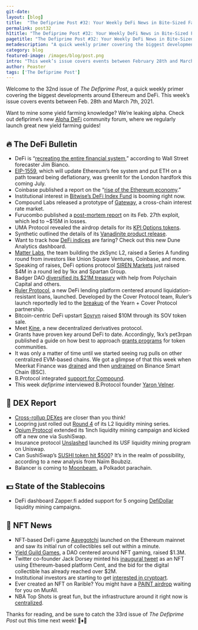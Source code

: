 ```yaml
---
git-date:
layout: [blog]
title:  "The Defiprime Post #32: Your Weekly DeFi News in Bite-Sized Fashion"
permalink: post32
h1title: "The Defiprime Post #32: Your Weekly DeFi News in Bite-Sized Fashion"
pagetitle: "The Defiprime Post #32: Your Weekly DeFi News in Bite-Sized Fashion"
metadescription: "A quick weekly primer covering the biggest developments around Ethereum and DeFi. This week’s issue covers events between February 28th and March 7th, 2021"
category: blog
featured-image: /images/blog/post.png
intro: "This week’s issue covers events between February 28th and March 7th, 2021"
author: Peaster
tags: ['The Defiprime Post']
---
```

Welcome to the 32nd issue of _The Defiprime Post_, a quick weekly primer covering the biggest developments around Ethereum and DeFi. This week’s issue covers events between Feb. 28th and March 7th, 2021.

Want to mine some yield farming knowledge? We’re leaking alpha. Check out defiprime’s new [Alpha DeFi](https://alpha.defiprime.com/c/yield-farming/6) community forum, where we regularly launch great new yield farming guides!


## 🔥 The DeFi Bulletin

*   DeFi is “[recreating the entire financial system](https://www.coindesk.com/wall-street-veteran-jim-bianco-says-defi-is-recreating-the-financial-system),” according to Wall Street forecaster Jim Bianco.
*   [EIP-1559](https://www.coindesk.com/ethereum-improvement-proposal-1559-london-hard-fork), which will update Ethereum’s fee system and put ETH on a path toward being deflationary, was greenlit for the London hardfork this coming July.
*   Coinbase published a report on the “[rise of the Ethereum economy](https://www.coinbase.com/learn/market-updates/deep-dive-ethereum-economy).”
*   Institutional interest in [Bitwise’s DeFi Index Fund](https://www.coindesk.com/bitwise-defi-index-fund-sec-filing-growth?amp=1&__twitter_impression=true&s=09) is booming right now.
*   Compound Labs released a prototype of [Gateway](https://medium.com/compound-finance/gateway-623f6f48d2b6), a cross-chain interest rate market.
*   Furucombo published a [post-mortem report](https://medium.com/furucombo/furucombo-post-mortem-march-2021-ad19afd415e) on its Feb. 27th exploit, which led to ~$15M in losses. 
*   UMA Protocol revealed the airdrop details for its [KPI Options tokens](https://medium.com/uma-project/uma-airdrop-recipient-addresses-a9ba41dfadc2).
*   Synthetic outlined the details of its [Vanadinite product release](https://blog.synthetix.io/vanadinite-product-release/amp/?__twitter_impression=true&s=09). 
*   Want to track how [DeFi indices](https://duneanalytics.com/0xBoxer/indices-products) are faring? Check out this new Dune Analytics dashboard.
*   [Matter Labs](https://medium.com/matter-labs/leading-defi-projects-and-exchanges-invest-to-bring-solidity-to-zksync-9a3df978f824), the team building the zkSync L2, raised a Series A funding round from investors like Union Square Ventures, Coinbase, and more. 
*   Speaking of raises, DeFi options protocol [SIREN Markets](https://sirenmarkets.medium.com/1kx-and-spartan-group-co-lead-4mm-round-for-defi-options-protocol-siren-markets-ebd58b729c4c) just raised $4M in a round led by 1kx and Spartan Group. 
*   Badger DAO [diversified its $21M treasury](https://badgerdao.medium.com/badger-completes-21-million-dao-treasury-diversification-with-partners-0xb1-polychain-capital-e5fe20182b2e) with help from Polychain Capital and others. 
*   [Ruler Protocol](https://rulerprotocol.medium.com/ruler-protocol-launch-announcement-cc75385ad134), a new DeFi lending platform centered around liquidation-resistant loans, launched. Developed by the Cover Protocol team, Ruler’s launch reportedly led to the [breakup](https://twitter.com/iearnfinance/status/1367796331507552258) of the Yearn + Cover Protocol partnership. 
*   Bitcoin-centric DeFi upstart [Sovryn](https://www.theblockcrypto.com/linked/96931/bitcoin-based-defi-protocol-sovryn-raises-10-million-token-sale) raised $10M through its SOV token sale. 
*   Meet [Kine](https://defited.medium.com/my-centralized-experience-dapper-3d3e3a99cbd7), a new decentralized derivatives protocol.
*   Grants have proven key around DeFi to date. Accordingly, 1kx’s pet3rpan published a guide on how best to approach [grants programs](https://medium.com/1kxnetwork/guide-on-launching-grant-programs-for-token-network-communities-12a2259297bb) for token communities. 
*   It was only a matter of time until we started seeing rug pulls on other centralized EVM-based chains. We got a glimpse of that this week when Meerkat Finance was [drained](https://www.theblockcrypto.com/linked/97082/rug-pull-defi-meerkat-31-million) and then [undrained](https://twitter.com/JoeyWong_t3ch/status/1368152320576430082) on Binance Smart Chain (BSC). 
*   B.Protocol integrated [support for Compound](https://medium.com/b-protocol/b-protocol-compound-integration-is-live-fe026ba7b301).
*   This week _defiprime_ interviewed B.Protocol founder [Yaron Velner](https://defiprime.com/bprotocol).


## 💱 DEX Report

*   [Cross-rollup DEXes](https://ethresear.ch/t/cross-rollup-dex-with-smart-contracts-only-on-the-destination-side/8778) are closer than you think!
*   Loopring just rolled out [Round 4](https://medium.com/loopring-protocol/loopring-l2-liquidity-mining-round-4-40661e9f88d7) of its L2 liquidity mining series.
*   [Opium Protocol](https://medium.com/opium-network/new-liquidity-mining-on-opium-protocol-2747a4967d80) extended its 1inch liquidity mining campaign and kicked off a new one via SushiSwap. 
*   Insurance protocol [Unslashed](https://medium.com/unslashed/usf-token-launch-and-lp-mining-on-uniswap-fbd52c372062) launched its USF liquidity mining program on Uniswap.
*   Can SushiSwap’s [SUSHI token hit $500](https://medium.com/@BrutalTrade_Naim_Boubziz/sushi-on-the-way-to-500-385465649662)? It’s in the realm of possibility, according to a new analysis from Naïm Boubziz.
*   Balancer is coming to [Moonbeam](https://moonbeam.network/blog/balancers-programmable-liquidity-moonbeam/), a Polkadot parachain.


## 💵 State of the Stablecoins

*   DeFi dashboard Zapper.fi added support for 5 ongoing [DefiDollar](https://twitter.com/defidollar/status/1367758286636818435) liquidity mining campaigns.


## 💎 NFT News

*   NFT-based DeFi game [Aavegotchi](https://cointelegraph.com/news/aavegotchis-sell-out-in-under-one-minute-as-nft-euphoria-continues) launched on the Ethereum mainnet and saw its initial run of collectibles sell out within a minute. 
*   [Yield Guild Games](https://www.coindesk.com/yield-guild-games-dao-funding-round-delphi-scalar?s=09), a DAO centered around NFT gaming, raised $1.3M. 
*   Twitter co-founder Jack Dorsey minted his [inaugural tweet](https://www.coindesk.com/twitter-ceo-jack-dorsey-is-offering-to-sell-the-first-ever-tweet) as an NFT using Ethereum-based platform Cent, and the bid for the digital collectible has already reached over $2M. 
*   Institutional investors are starting to get [interested in cryptoart](https://www.longhash.com/en/news/3441?f=r).
*   Ever created an NFT on Rarible? You might have a [PAINT airdrop](https://murall.art/home) waiting for you on MurAll.
*   NBA Top Shots is great fun, but the infrastructure around it right now is [centralized](https://defited.medium.com/my-centralized-experience-dapper-3d3e3a99cbd7). 


Thanks for reading, and be sure to catch the 33rd issue of _The Defiprime Post_ out this time next week! 👋♦️👋